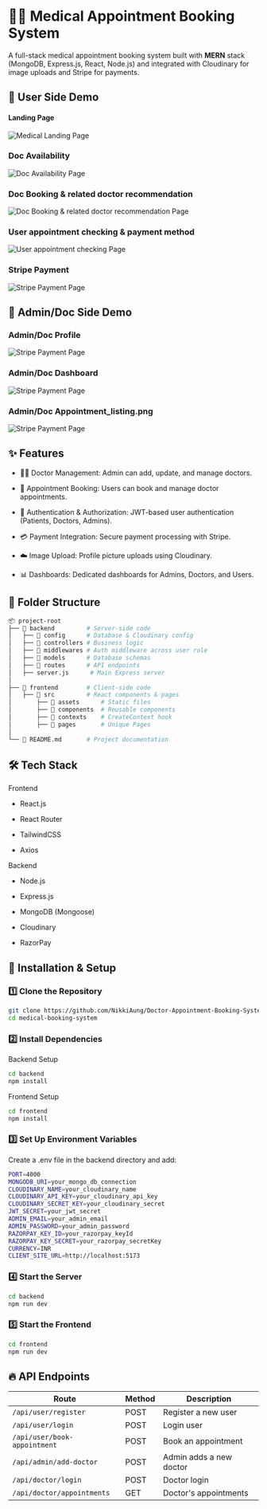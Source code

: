 # 👨‍⚕️ Medical Appointment Booking System

A full-stack medical appointment booking system built with **MERN** stack (MongoDB, Express.js, React, Node.js) and integrated with Cloudinary for image uploads and Stripe for payments.

## 📸 User Side Demo

#### Landing Page
![Medical Landing Page](./project_images/UserSide_Demo/Landing_page.png) 

### Doc Availability
![Doc Availability Page](./project_images/UserSide_Demo/Doc_appointments_page.png) 

### Doc Booking & related doctor recommendation
![Doc Booking & related doctor recommendation Page](./project_images/UserSide_Demo/Doc_availability.png) 

### User appointment checking & payment method
![User appointment checking Page](./project_images/UserSide_Demo/User_appointment_checking.png) 

### Stripe Payment
![Stripe Payment Page](./project_images/UserSide_Demo/Stripe_payment.png) 

## 📸 Admin/Doc Side Demo

### Admin/Doc Profile
![Stripe Payment Page](./project_images/Doc/AdminSide_Demo/Admin:Doc_Profile.png) 

### Admin/Doc Dashboard
![Stripe Payment Page](./project_images/Doc/AdminSide_Demo/Admin:Doc_Dashboard.png) 

### Admin/Doc Appointment_listing.png
![Stripe Payment Page](./project_images/Doc/AdminSide_Demo/Appointment_listing.png) 

## ✨ Features

* 👨‍⚕️ Doctor Management: Admin can add, update, and manage doctors.

*  📅 Appointment Booking: Users can book and manage doctor appointments.

* 🔑 Authentication & Authorization: JWT-based user authentication (Patients, Doctors, Admins).

* 💳 Payment Integration: Secure payment processing with Stripe.

* ☁️ Image Upload: Profile picture uploads using Cloudinary.

* 📊 Dashboards: Dedicated dashboards for Admins, Doctors, and Users.

## 📂 Folder Structure
```bash
📦 project-root
├── 📁 backend         # Server-side code
│   ├── 📁 config      # Database & Cloudinary config
│   ├── 📁 controllers # Business logic
│   ├── 📁 middlewares # Auth middleware across user role
│   ├── 📁 models      # Database schemas
│   ├── 📁 routes      # API endpoints
│   ├── server.js      # Main Express server
│
├── 📁 frontend        # Client-side code
│   ├── 📁 src         # React components & pages
│       ├── 📁 assets      # Static files
│       ├── 📁 components  # Reusable components
│       ├── 📁 contexts    # CreateContext hook
│       ├── 📁 pages       # Unique Pages
│
└── 📄 README.md       # Project documentation
```

## 🛠️ Tech Stack

Frontend

* React.js

* React Router

* TailwindCSS

* Axios

Backend

* Node.js

* Express.js

* MongoDB (Mongoose)

* Cloudinary

* RazorPay 

## 🚀 Installation & Setup

### 1️⃣ Clone the Repository
```bash
git clone https://github.com/NikkiAung/Doctor-Appointment-Booking-System.git
cd medical-booking-system
```

### 2️⃣ Install Dependencies

Backend Setup
```bash
cd backend
npm install
```

Frontend Setup
```bash
cd frontend
npm install
```

### 3️⃣ Set Up Environment Variables
Create a .env file in the backend directory and add:
```bash
PORT=4000
MONGODB_URI=your_mongo_db_connection
CLOUDINARY_NAME=your_cloudinary_name
CLOUDINARY_API_KEY=your_cloudinary_api_key
CLOUDINARY_SECRET_KEY=your_cloudinary_secret
JWT_SECRET=your_jwt_secret
ADMIN_EMAIL=your_admin_email
ADMIN_PASSWORD=your_admin_password
RAZORPAY_KEY_ID=your_razorpay_keyId
RAZORPAY_KEY_SECRET=your_razorpay_secretKey
CURRENCY=INR
CLIENT_SITE_URL=http://localhost:5173
```

### 4️⃣ Start the Server
```bash
cd backend
npm run dev
```

### 5️⃣ Start the Frontend
```bash
cd frontend
npm run dev
```
## 🔥 API Endpoints

| Route                        | Method | Description             |
|------------------------------|--------|-------------------------|
| `/api/user/register`         | POST   | Register a new user     |
| `/api/user/login`            | POST   | Login user              |
| `/api/user/book-appointment` | POST   | Book an appointment     |
| `/api/admin/add-doctor`      | POST   | Admin adds a new doctor |
| `/api/doctor/login`          | POST   | Doctor login            |
| `/api/doctor/appointments`   | GET    | Doctor's appointments   |



